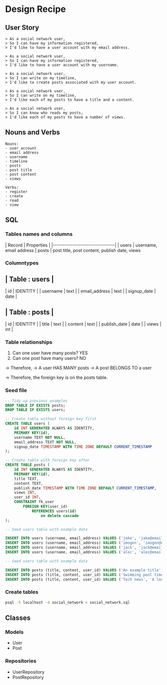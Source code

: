 # Design Recipe

## User Story

```
> As a social network user,
> So I can have my information registered,
> I'd like to have a user account with my email address.
 
> As a social network user,
> So I can have my information registered,
> I'd like to have a user account with my username.
 
> As a social network user,
> So I can write on my timeline,
> I'd like to create posts associated with my user account.
 
> As a social network user,
> So I can write on my timeline,
> I'd like each of my posts to have a title and a content.
 
> As a social network user,
> So I can know who reads my posts,
> I'd like each of my posts to have a number of views.
```
## Nouns and Verbs

```
Nouns:
- user account
- email address
- username
- timeline
- posts
- post title
- post content
- views

Verbs:
- register
- create
- read
- view
```

## SQL

### Tables names and columns

| Record        | Properties    |
|-------------------------------|
| users          | username, email address
| posts          | post title, post content, publish date, views

### Columntypes

| Table : users |
----------------
| id | IDENTITY |
| username | text |
| email_address | text |
| signup_date | date |

| Table : posts |
----------------
| id | IDENTITY |
| title | text |
| content | text |
| publish_date | date |
| views | int |

### Table relationships

1. Can one user have many posts? YES
2. Can one post have many users? NO

-> Therefore,
-> A user HAS MANY posts
-> A post BELONGS TO a user

-> Therefore, the foreign key is on the posts table.

### Seed file

```sql
-- Tidy up previous examples
DROP TABLE IF EXISTS posts;
DROP TABLE IF EXISTS users;

-- Create table without foreign key first
CREATE TABLE users (
    id INT GENERATED ALWAYS AS IDENTITY,
    PRIMARY KEY(id),
    username TEXT NOT NULL,
    email_address TEXT NOT NULL,
    signup_date TIMESTAMP WITH TIME ZONE DEFAULT CURRENT_TIMESTAMP
);

-- Create table with foreign key after
CREATE TABLE posts (
    id INT GENERATED ALWAYS AS IDENTITY,
    PRIMARY KEY(id),
    title TEXT,
    content TEXT,
    publish_date TIMESTAMP WITH TIME ZONE DEFAULT CURRENT_TIMESTAMP,
    views INT,
    user_id INT,
    CONSTRAINT fk_user
        FOREIGN KEY(user_id)
            REFERENCES users(id)
                on delete cascade
);

-- Seed users table with example data

INSERT INTO users (username, email_address) VALUES ('jake', 'jake@email.com');
INSERT INTO users (username, email_address) VALUES ('imogen', 'imogen@email.com');
INSERT INTO users (username, email_address) VALUES ('jack', 'jack@email.com');
INSERT INTO users (username, email_address) VALUES ('alec', 'alec@email.com');

-- Seed users table with example data

INSERT INTO posts (title, content, user_id) VALUES ('An example title', 'Hello, today I went to the shops.', 1);
INSERT INTO posts (title, content, user_id) VALUES ('Swimming pool times', 'Hello, today I went to the swimming pool.', 3);
INSERT INTO posts (title, content, user_id) VALUES ('Tech news', 'A long blog post about a particualr computing problem.', 2);

```

### Create tables

```bash
psql -h localhost -d social_network < social_network.sql
```

## Classes

### Models

- User
- Post

### Repositories

- UserRepository
- PostRepository

